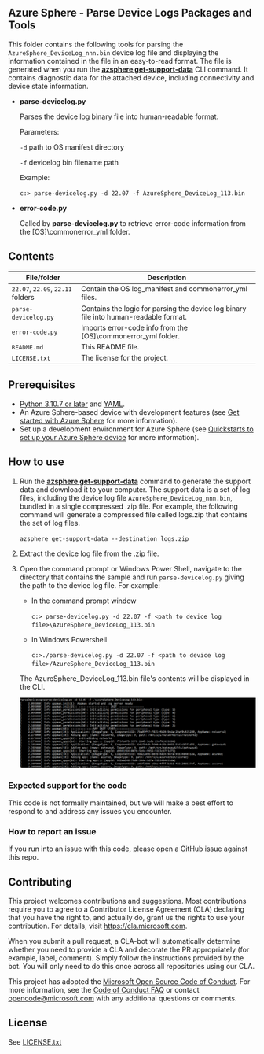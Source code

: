 ## Azure Sphere - Parse Device Logs  Packages and Tools

This folder contains the following tools for parsing the `AzureSphere_DeviceLog_nnn.bin` device log file and displaying the information contained in the file in an easy-to-read format. The file is generated when you run the [**azsphere get-support-data**](https://docs.microsoft.com/azure-sphere/reference/azsphere-get-support-data?tabs=cliv2beta) CLI command. It contains diagnostic data for the attached device, including connectivity and device state information.

- **parse-devicelog.py**

   Parses the device log binary file into human-readable format.

   Parameters:

     `-d` path to OS manifest directory

     `-f` devicelog bin filename path
  
   Example:

     `c:> parse-devicelog.py -d 22.07 -f AzureSphere_DeviceLog_113.bin`

- **error-code.py**

   Called by **parse-devicelog.py** to retrieve error-code information from the [OS]\commonerror_yml folder.

## Contents

| File/folder | Description |
|-------------|-------------|
|`22.07`, `22.09`, `22.11` folders  |  Contain the OS log_manifest and commonerror_yml files.|
|`parse-devicelog.py`|Contains the logic for parsing the device log binary file into human-readable format.|
|`error-code.py`|Imports error-code info from the [OS]\commonerror_yml folder.|
| `README.md` | This README file. |
| `LICENSE.txt`  | The license for the project. |

## Prerequisites

- [Python 3.10.7 or later](https://www.python.org/downloads/) and [YAML](https://pypi.org/project/PyYAML/#files).
- An Azure Sphere-based device with development features (see [Get started with Azure Sphere](https://azure.microsoft.com/en-us/services/azure-sphere/get-started/) for more information).
- Set up a development environment for Azure Sphere (see [Quickstarts to set up your Azure Sphere device](https://docs.microsoft.com/en-us/azure-sphere/install/overview) for more information).

## How to use

1. Run the [**azsphere get-support-data**](https://docs.microsoft.com/azure-sphere/reference/azsphere-get-support-data?tabs=cliv2beta) command to generate the support data and download it to your computer.
The support data is a set of log files, including the device log file `AzureSphere_DeviceLog_nnn.bin`, bundled in a single compressed .zip file. For example, the following command will generate a compressed file called logs.zip that contains the set of log files.

      `azsphere get-support-data --destination logs.zip`

1. Extract the device log file from the .zip file.

1. Open the command prompt or Windows Power Shell, navigate to the directory that contains the sample and run `parse-devicelog.py` giving the path to the device log file.
    For example:

     - In the command prompt window

          `c:> parse-devicelog.py -d 22.07 -f <path to device log file>\AzureSphere_DeviceLog_113.bin`

     - In Windows Powershell

         `c:>./parse-devicelog.py -d 22.07 -f <path to device log file>/AzureSphere_DeviceLog_113.bin`

      The AzureSphere_DeviceLog_113.bin file's contents will be displayed in the CLI.

      ![alt text](./ParseDeviceLog.png)

### Expected support for the code

This code is not formally maintained, but we will make a best effort to respond to and address any issues you encounter.

### How to report an issue

If you run into an issue with this code, please open a GitHub issue against this repo.

## Contributing

This project welcomes contributions and suggestions. Most contributions require you to
agree to a Contributor License Agreement (CLA) declaring that you have the right to,
and actually do, grant us the rights to use your contribution. For details, visit https://cla.microsoft.com.

When you submit a pull request, a CLA-bot will automatically determine whether you need
to provide a CLA and decorate the PR appropriately (for example, label, comment). Simply follow the
instructions provided by the bot. You will only need to do this once across all repositories using our CLA.

This project has adopted the [Microsoft Open Source Code of Conduct](https://opensource.microsoft.com/codeofconduct/).
For more information, see the [Code of Conduct FAQ](https://opensource.microsoft.com/codeofconduct/faq/)
or contact [opencode@microsoft.com](mailto:opencode@microsoft.com) with any additional questions or comments.

## License

See [LICENSE.txt](./LICENSE.txt)
